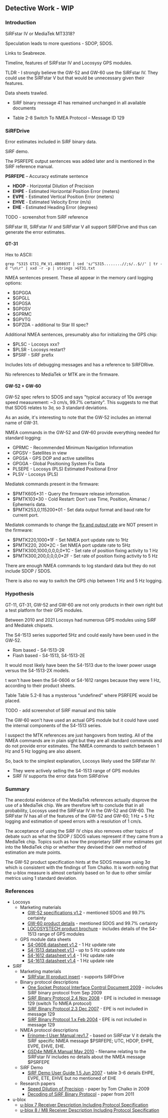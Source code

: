 ## Detective Work - WIP

### Introduction

SiRFstar IV or MediaTek MT3318?

Speculation leads to more questions - SDOP, SDOS.

Links to Seabreeze.



Timeline, features of SiRFstar IV and Locosysy GPS modules.

TLDR - I strongly believe the GW-52 and GW-60 use the SiRFstar IV. They could use the SiRFstar V but that would be unnecessary given their features.



Data sheets trawled.

- SiRF binary message 41 has remained unchanged in all available documents

- Table 2-8 Switch To NMEA Protocol – Message ID 129



### SiRFDrive

Error estimates included in SiRF binary data.

SiRF demo.

The PSRFEPE output sentences was added later and is mentioned in the SiRF reference manual.

**PSRFEPE** – Accuracy estimate sentence

- **HDOP** - Horizontal Dilution of Precision
- **EHPE** - Estimated Horizontal Position Error (meters)
- **EVPE** - Estimated Vertical Position Error (meters)
- **EHVE** - Estimated Velocity Error (m/s)
- **EHE** - Estimated Heading Error (degrees)

TODO - screenshot from SiRF reference

SiRFstar III, SiRFstar IV and SiRFstar V all support SiRFDrive and thus can generate the error estimates.



#### GT-31

Hex to ASCII:

```
grep ^S315 GT31_FW_V1.4B0803T | sed 's/^S315........//;s/..$//' | tr -d "\n\r" | xxd -r -p | strings >GT31.txt
```

NMEA sentences present. These all appear in the memory card logging options:

- $GPGGA 
- $GPGLL
- $GPGSA 
- $GPGSV
- $GPRMC
- $GPVTG
- $GPZDA - additional to Star III spec?

Additional NMEA sentences, presumably also for initializing the GPS chip:

- $PLSC - Locosys xxx?
- $PLSR - Locosys restart?
- $PSRF - SiRF prefix

Includes lots of debugging messages and has a reference to SiRFDRive.

No references to MediaTek or MTK are in the firmware.



#### GW-52 + GW-60

GW-52 spec refers to SDOS and says "typical accuracy of 10s average speed measurement: ~3 cm/s,
99.7% certainty". This suggests to me that that SDOS relates to 3σ, so 3 standard deviations.

As an aside, it's interesting to note that the GW-52 includes an internal name of GW-31.

NMEA commands in the GW-52 and GW-60 provide everything needed for standard logging:

- GPRMC - Recommended Minimum Navigation Information
- GPGSV - Satellites in view
- GPGSA - GPS DOP and active satellites
- GPGGA - Global Positioning System Fix Data
- PLSEPE - Locosys (PLS) Estimated Positional Error
- PLSV - Locosys (PLS)

Mediatek commands present in the firmware:

- $PMTK605*31 - Query the firmware release information. 
- $PMTK103*30 - Cold Restart: Don't use Time, Position, Almanac / Ephemeris data. 
- $PMTK253,0,115200*01 - Set data output format and baud rate for current port.

Mediatek commands to change the [fix and output rate](https://github.com/adafruit/Adafruit_GPS/issues/22) are NOT present in the firmware:

- $PMTK220,1000*1F - Set NMEA port update rate to 1Hz
- $PMTK220, 200*2C - Set NMEA port update rate to 5Hz
- $PMTK300,1000,0,0,0,0*1C - Set rate of position fixing activity to 1 Hz
- $PMTK300,200,0,0,0,0*2F - Set rate of position fixing activity to 5 Hz



There are enough NMEA commands to log standard data but they do not include SDOP / SDOS.

There is also no way to switch the GPS chip between 1 Hz and 5 Hz logging.



### Hypothesis

GT-11, GT-31, GW-52 and GW-60 are not only products in their own right but a test platform for their GPS modules.

Between 2010 and 2021 Locosys had numerous GPS modules using SiRF and Mediatek chipsets.

The S4-1513 series supported 5Hz and could easily have been used in the GW-52.

- Rom based - S4-1513-2R
- Flash based - S4-1513, S4-1513-2E

It would most likely have been the S4-1513 due to the lower power usage versus the S4-1513-2X models.

t won't have been the S4-0606 or S4-1612 ranges because they were 1 Hz, according to their product sheets.

Table Table 5.2-8 has a mysterous "undefined" where PSRFEPE would be placed.

TODO - add screenshot of SiRF manual and this table



The GW-60 won't have used an actual GPS module but it could have used the internal components of the S4-1513 series.



I suspect the MTK references are just hangovers from testing. All of the NMEA commands are in plain sight but they are all standard commands and do not provide error estimates. The NMEA commands to switch between 1 Hz and 5 Hz logging are also absent.



So, back to the simplest explanation, Locosys likely used the SiRFstar IV:

- They were actively selling the S4-1513 range of GPS modules
- SiRF IV supports the error data from SiRFdrive



### Summary

The anecdotal evidence of the MediaTek references actually disprove the use of a MediaTek chip. We are therefore left to conclude that in all probability, Locosys used the SiRFstar IV in the GW-52 and GW-60. The SiRFstar IV has all of the features of the GW-52 and GW-60; 1 Hz + 5 Hz logging and estimation of speed errors with a resolution of 1 cm/s. 

The acceptance of using the SiRF IV chips also removes other topics of debate such as what the SDOP / SDOS values represent if they came from a MediaTek chip. Topics such as how the proprietary SiRF error estimates got into the MediaTek chip or whether they devised their own method of estimation are mute points.

The GW-52 product specification hints at the SDOS measure using 3σ which is consistent with the findings of Tom Chalko. It is worth noting that the u-blox measure is almost certainly based on 1σ due to other similar metrics using 1 standard deviation.



### References

- Locosys
  - Marketing materials
    - [GW-52 specifications v1.2](pdf/locosys/GW-52_spec_v1.2.pdf) - mentioned SDOS and 99.7% certainty
    - [GW-60 product details](pdf/locosys/GW60_EDM.pdf) - mentioned SDOS and 99.7% certainty
    - [LOCOSYSTECH product brochure](pdf/locosys/LOCOSYSTECH_DM.pdf) - includes details of the S4-1513 range of GPS modules
  - GPS module data sheets
    - [S4-0606 datasheet v1.2](pdf/locosys/s4-0606_datasheet_v1.2.pdf) - 1 Hz update rate
    - [S4-1513 datasheet v1.1](pdf/locosys/s4-1513_datasheet_v1.1.pdf) - up to 5 Hz update rate
    - [S4-1612 datasheet v1.4](pdf/locosys/s4-1612_datasheet_v1.4.pdf) - 1 Hz update rate
    - [S4-1613 datasheet v1.4](pdf/locosys/s4-1613_datasheet_v1.4.pdf) - 1 Hz update rate
- SiRF
  - Marketing materials
    - [SiRFstar III product insert](pdf/sirf/GSC3LP_Product_Insert.pdf) - supports SiRFDrive
  - Binary protocol descriptions
    - [One Socket Protocol Interface Control Document 2009](pdf/sirf/One_Socket_Protocol_Interface_Control_Document_2009.pdf) - includes SiRF binary protocol from Sep 2009
    - [SiRF Binary Protocol 2.4 Nov 2008](pdf/sirf/SiRF_Binary_Protocol_2.4_2008_11.pdf) - EPE is included in message 129 (switch To NMEA protocol)
    - [SiRF Binary Protocol 2.3 Dec 2007](pdf/sirf/SiRF_Binary_Protocol_2.3_2007_12.pdf) - EPE is not included in message 129
    - [SiRF Binary Protocol 1.x Feb 2004](pdf/sirf/SiRF_Binary_Protocol_1.x_2004_02.pdf) - EPE is not included in message 129
  - NMEA protocol descriptions
    - [Erinome-I User Manual rev1.7](pdf/sirf/Erinome-I_User_Manual_rev1.7.pdf) - based on SiRFstar V it details the SiRF specific NMEA message $PSRFEPE; UTC, HDOP, EHPE, EVPE, EHVE, EHE.
    - [GSD4e NMEA Manual May 2010](pdf/sirf/GSD4e_NMEA_Manual.pdf) - filename relating to the SiRFstar IV includes no details about the NMEA message $PSRFEPE
  - SiRF Demo
    - [SiRF Demo User Guide 1.5 Jun 2007](pdf/sirf/SiRF_Demo_User_Guide_1.5_2007_06.pdf) - table 3-6 details EHPE, EVPE, ETE, EHVE but no mentioned of EHE
  - Research papers
    - [Speed Dilution of Precision](pdf/sirf/Speed_Dilution_of_Precision.pdf) - paper by Tom Chalko in 2009
    - [Decoding of SiRF Binary Protocol](pdf/sirf/Decoding_of_SiRF_Binary_Protocol.pdf) - paper from 2011
- u-blox
  - [u-blox 7 Receiver Description Including Protocol Specification](pdf/ublox/u-blox7-V14_ReceiverDescriptionProtocolSpec_Public.pdf)
  - [u-blox 8 / M8 Receiver Description Including Protocol Specification](pdf/ublox/u-blox8-M8_ReceiverDescrProtSpec_UBX-13003221.pdf)
